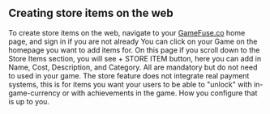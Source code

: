 ## Creating store items on the web

To create store items on the web, navigate to your [GameFuse.co](http://gamefuse.co/) home page, and sign in if you are not already You can click on your Game on the homepage you want to add items for. On this page if you scroll down to the Store Items section, you will see + STORE ITEM button, here you can add in Name, Cost, Description, and Category. All are mandatory but do not need to used in your game. The store feature does not integrate real payment systems, this is for items you want your users to be able to "unlock" with in-game-currency or with achievements in the game. How you configure that is up to you.